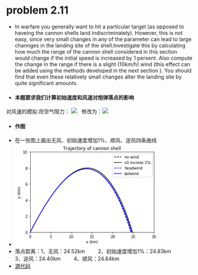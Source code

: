 # problem 2.11
- In warfare you generally want to hit a particular target (as opposed to haveing the cannon shells land indiscriminately). However, this is not easy, since very small changes in any of the parameter can lead to large channges in the landing site of the shell.Investigate this by calculating how much the range of the cannon shell considered in this section would change if the initial speed is increased by 1 persent. Also compute the change in the range if there is a slight (10km/h) wind (this effect can be added using the methods developed in the next section ). You should find that even these relatively small changes alter the landing site by quite significant amounts.
- #### 本题要求我们计算初始速度和风速对炮弹落点的影响
对风速的模拟:将空气阻力： ![](https://latex.codecogs.com/gif.latex?F_{drag,x}=-B_2vv_x\newline&space;F_{drag,y}=-B_2vv_y)   修改为：![](https://latex.codecogs.com/gif.latex?F_{drag,x}=-B_2|\vec{v}-\vec{v}_{wind}|(v_x-v_{wind})\newline&space;F_{drag,y}=-B_2|\vec{v}-\vec{v}_{wind}|v_y)
- #### 作图
- 在一张图上画出无风、初始速度增加1%、顺风、逆风四条曲线
- ![](https://github.com/HollandChen/Computational_Physics_N2015301020067/blob/master/Exercise%2005/material/cannon.png)
- 落点距离：1、无风：24.52km
         2、初始速度增加1%：24.83km
         3、逆风：24.40km
         4、顺风：24.64km
- [源代码](https://github.com/HollandChen/Computational_Physics_N2015301020067/blob/master/Exercise%2005/material/%E6%BA%90%E4%BB%A3%E7%A0%81.txt)
